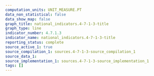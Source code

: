 ```yaml
---
computation_units: UNIT_MEASURE.PT
data_non_statistical: false
data_show_map: false
graph_title: national_indicators.4-7-1-3-title
graph_type: line
indicator_number: 4.7.1.3
indicator_name: national_indicators.4-7-1-3-title
reporting_status: complete
source_active_1: true
source_compilation_1: sources.4-7-1-3-source_compilation_1
source_data_1:
source_implementation_1: sources.4-7-1-3-source_implementation_1
tags: []
---
```

